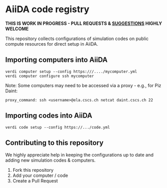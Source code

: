 # AiiDA code registry

**THIS IS WORK IN PROGRESS - PULL REQUESTS & [SUGGESTIONS](https://github.com/aiidateam/aiida-code-registry/issues) HIGHLY WELCOME**

This repository collects configurations of simulation codes on public compute resources for direct setup in AiiDA.

## Importing computers into AiiDA

```
verdi computer setup --config https:///..../mycomputer.yml
verdi computer configure ssh mycomputer
```

Note: Some computers may need to be accessed via a proxy - e.g., for Piz Daint:
```
proxy_command: ssh <username>@ela.cscs.ch netcat daint.cscs.ch 22
```

## Importing codes into AiiDA
```
verdi code setup --config https://.../code.yml
```

## Contributing to this repository

We highly appreciate help in keeping the configurations up to date and adding new simulation codes & computers.

 1. Fork this repository
 2. Add your computer / code
 3. Create a Pull Request
